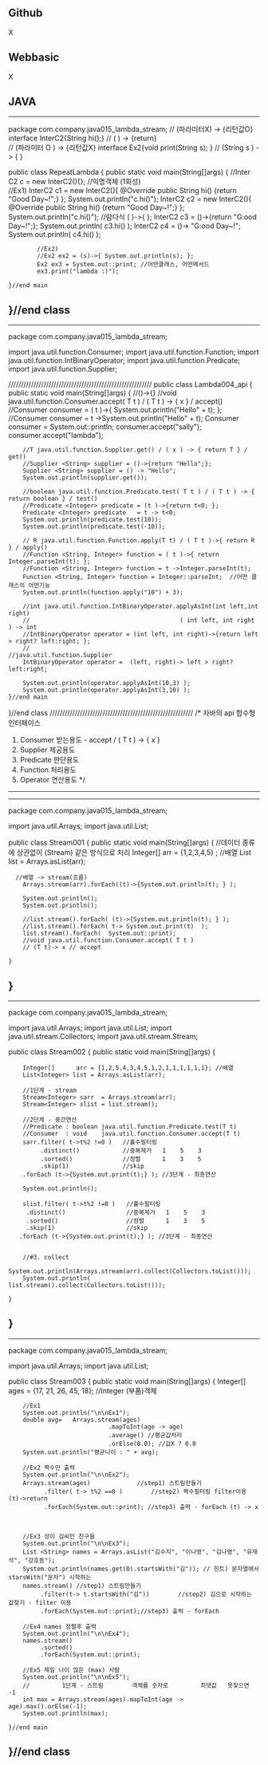 ## Github
X


## Webbasic
X


## JAVA
---
package com.company.java015_lambda_stream;
										// (파라미터X) -> {리턴값O}
interface InterC2{String hi();}			// (       ) -> {return}   
										// (파라미터 O ) -> {리턴값X}
interface Ex2{void print(String s); }   // (String s ) -> {      }

public class RepeatLambda {
	public static void main(String[]args) {
			//Inter C2 c = new InterC2(){};
			//익명객체 (1회성)	
			//Ex1)
			InterC2 c1 = new InterC2(){ 
				@Override public String hi() {return "Good Day~!";}
				};
				System.out.println("c.hi()");
			InterC2 c2 = new InterC2(){ 
				@Override public String hi() {return "Good Day~!";}
				};
				System.out.println("c.hi()");
			//람다식 ( )->{ };
			InterC2 c3 = ()->{return "G:ood Day~!";};
			System.out.println( c3.hi() );
			InterC2 c4 = ()-> "G:ood Day~!";
			System.out.println( c4.hi() );

			//Ex2)
			//Ex2 ex2 = (s)->{ System.out.println(s); };
			Ex2 ex3 = System.out::print; //어떤클래스, 어떤메서드
			ex3.print("lambda :)");
			
	}//end main
}//end class
---
---
package com.company.java015_lambda_stream;

import java.util.function.Consumer;
import java.util.function.Function;
import java.util.function.IntBinaryOperator;
import java.util.function.Predicate;
import java.util.function.Supplier;


/////////////////////////////////////////////////////////
public class Lambda004_api {
	public static void main(String[]args) {
		//()->{}
		//void java.util.function.Consumer.accept( T t ) / ( T t ) -> { x } / accept()
		//Consumer <String> consumer = ( t )->{ System.out.println("Hello" + t); };
		//Consumer <String> consumer = t ->System.out.println("Hello" + t);
		Consumer <String> consumer = System.out::println;
		consumer.accept("sally");
		consumer.accept("lambda"); 
		
		//T java.util.function.Supplier.get() / ( x ) -> { return T } / get()
		//Supplier <String> supplier = ()->{return "Hello";};
		Supplier <String> supplier = () -> "Hello";
		System.out.println(supplier.get());
		
		//boolean java.util.function.Predicate.test( T t ) / ( T t ) -> { return boolean } / test()
		//Predicate <Integer> predicate = (t )->{return t<0; };
		Predicate <Integer> predicate   = t -> t<0;
		System.out.println(predicate.test(10));
		System.out.println(predicate.test(-10));
		
		// R java.util.function.Function.apply(T t) / ( T t )->{ return R } / apply()
		//Function <String, Integer> function = ( t )->{ return Integer.parseInt(t); };
		//Function <String, Integer> function = t ->Integer.parseInt(t); 
		Function <String, Integer> function = Integer::parseInt;  //어떤 클래스의 어떤기능
		System.out.println(function.apply("10") + 3);
		
		//int java.util.function.IntBinaryOperator.applyAsInt(int left,int right) 
		//                                          ( int left, int right ) -> int
		//IntBinaryOperator operator = (int left, int right)->{return left > right? left:right; };   
		//                                                             //java.util.function.Supplier
		IntBinaryOperator operator =  (left, right)-> left > right? left:right;  

		System.out.println(operator.applyAsInt(10,3) );
		System.out.println(operator.applyAsInt(3,10) ); 
	}//end main
}//end class
/////////////////////////////////////////////////////////
/*
자바의 api 합수형인터페이스
1.   Consumer  받는용도 - accept / ( T t ) -> { x }
2.   Supplier  제공용도
3.   Predicate 판단용도 
4.   Function  처리용도
5.   Operator  연산용도 
*/
---
---
package com.company.java015_lambda_stream;

import java.util.Arrays;
import java.util.List;

public class Stream001 {
	public static void main(String[]args) {
		//데이터 종류에 상관없이 (Stream) 같은 방식으로 처리
		Integer[] arr = {1,2,3,4,5} ; //배열
		List<Integer> list = Arrays.asList(arr);
		
	  //배열 -> stream(흐름)
		Arrays.stream(arr).forEach((t)->{System.out.println(t); } );
		
		System.out.println();
		System.out.println();

		//list.stream().forEach( (t)->{System.out.println(t); } );
		//list.stream().forEach( t-> System.out.print(t)  );
		list.stream().forEach(  System.out::print);
		//void java.util.function.Consumer.accept( T t )
		// (T t)-> x // accept
		
	}
}
---
---
package com.company.java015_lambda_stream;

import java.util.Arrays;
import java.util.List;
import java.util.stream.Collectors;
import java.util.stream.Stream;

public class Stream002 {
	public static void main(String[]args) {
		
		Integer[]      arr = {1,2,5,4,3,4,5,1,2,1,1,1,1,1,1}; //배열
		List<Integer> list = Arrays.asList(arr);
		
		//1단계 - stream
		Stream<Integer> sarr  = Arrays.stream(arr);
		Stream<Integer> slist = list.stream();

		//2단계 - 중간연산
		//Predicate : boolean java.util.function.Predicate.test(T t)
		//Consumer  : void    java.util.function.Consumer.accept(T t)
		sarr.filter( t->t%2 !=0 )   //홀수필터링
			 .distinct()			//중복제거   1    5    3
			 .sorted()				//정렬      1    3    5
			 .skip(1)				//skip
		.forEach (t->{System.out.print(t);} ); //3단계 - 최종연산
		
		System.out.println();
		
		slist.filter( t->t%2 !=0 )   //홀수필터링
		 .distinct()				 //중복제거   1    5    3
		 .sorted()					 //정렬      1    3    5
		 .skip(1)					 //skip
	   .forEach (t->{System.out.print(t);} ); //3단계 - 최종연산
		
		
		//#3. collect
		System.out.println(Arrays.stream(arr).collect(Collectors.toList()));
		System.out.println(     list.stream().collect(Collectors.toList()));
		
	}
}
---
---
package com.company.java015_lambda_stream;

import java.util.Arrays;
import java.util.List;

public class Stream003 {
	public static void main(String[]args) {
		Integer[] ages = {17, 21, 26, 45, 18}; //Integer (부품)객체
		
		//Ex1 
		System.out.println("\n\nEx1");
		double avg=   Arrays.stream(ages)
								.mapToInt(age -> age)
								.average() //평균값처리
								.orElse(0.0); //값X ? 0.0
		System.out.println("평균나이 : " + avg);
		
		//Ex2 짝수만 출력
		System.out.println("\n\nEx2");
		Arrays.stream(ages)		        //step1) 스트림만들기
			  .filter( t-> t%2 ==0 )		//step2) 짝수필터링 filter이용 (t)->return
			  .forEach(System.out::print); //step3) 출력 - forEach (t) -> x

		
		
		//Ex3 성이 김씨인 친구들
		System.out.println("\n\nEx3");
		List <String> names = Arrays.asList("김수지", "이나영", "김나영", "유재석", "강호동");
		System.out.println(names.get(0).startsWith("김")); // 힌트) 문자열에서 starsWith("문자") 시작하는
		names.stream() //step1) 스트림만들기
			 .filter(t-> t.startsWith("김"))		   //step2) 김으로 시작하는 값찾기 - filter 이용
			 .forEach(System.out::print);//step3) 출력 - forEach
		
		//Ex4 names 정렬후 출력
		System.out.println("\n\nEx4");
		names.stream()
			 .sorted()
			 .forEach(System.out::print);
		
		//Ex5 제일 나이 많은 (max) 사람
		System.out.println("\n\nEx5");
		//         1단계 - 스트림        객체를 숫자로         최댓값   못찾으면 -1
		int max = Arrays.stream(ages).mapToInt(age -> age).max().orElse(-1);
		System.out.println(max);
		
	}//end main
}//end class
---



